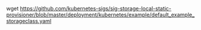 wget https://github.com/kubernetes-sigs/sig-storage-local-static-provisioner/blob/master/deployment/kubernetes/example/default_example_storageclass.yaml

